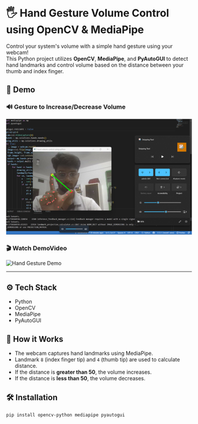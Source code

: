 # 🖐️ Hand Gesture Volume Control using OpenCV & MediaPipe

Control your system's volume with a simple hand gesture using your webcam!  
This Python project utilizes **OpenCV**, **MediaPipe**, and **PyAutoGUI** to detect hand landmarks and control volume based on the distance between your thumb and index finger.

## 📸 Demo

### 🔊 Gesture to Increase/Decrease Volume
<img src="assets/img.png" width="600" alt="Hand Gesture Demo">
<br>

### 🎬 Watch DemoVideo
<img src="assets/demo.gif" width="600" alt="Hand Gesture Demo">


---

## ⚙️ Tech Stack
- Python
- OpenCV
- MediaPipe
- PyAutoGUI

## 🚀 How it Works
- The webcam captures hand landmarks using MediaPipe.
- Landmark `8` (index finger tip) and `4` (thumb tip) are used to calculate distance.
- If the distance is **greater than 50**, the volume increases.
- If the distance is **less than 50**, the volume decreases.

## 🛠️ Installation

```bash
pip install opencv-python mediapipe pyautogui
